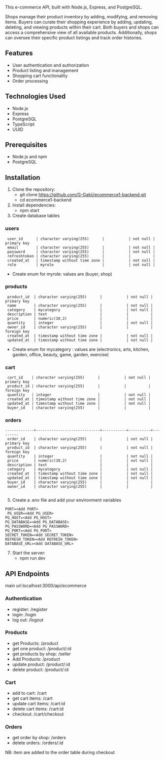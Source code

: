 This e-commerce API, built with Node.js, Express, and PostgreSQL. 

Shops manage their product inventory by adding, modifying, and removing items. Buyers can curate their shopping experience by adding, updating, deleting, and viewing products within their cart. Both buyers and shops can access a comprehensive view of all available products. Additionally, shops can oversee their specific product listings and track order histories.

## Features

- User authentication and authorization
- Product listing and management
- Shopping cart functionality
- Order processing

## Technologies Used

- Node.js
- Express
- PostgreSQL
- TypeScript
- UUID

## Prerequisites

- Node.js and npm
- PostgreSQL

## Installation

1. Clone the repository:
   - git clone https://github.com/G-Gakii/ecommerce1-backend.git
   - cd ecommerce1-backend
2. Install dependencies:
   - npm start
3. Create database tables

### users
```
 user_id      | character varying(255)      |           | not null | primary key
 email        | character varying(255)      |           | not null | 
 password     | character varying(255)      |           | not null | 
 refreshtoken | character varying(255)      |           |          | 
 created_at   | timestamp without time zone |           | not null | 
 role         | myrole                      |           | not null | 
```
- Create enum for myrole: values  are (buyer, shop)
### products
```
 product_id  | character varying(255)      |           | not null | primary key
 name        | character varying(255)      |           | not null | 
 category    | mycategory                  |           | not null | 
 description | text                        |           |          | 
 price       | numeric(10,2)               |           |          | 
 quantity    | integer                     |           | not null | 
 owner_id    | character varying(255)      |           |          | foreign key
 created_at  | timestamp without time zone |           | not null | 
 updated_at  | timestamp without time zone |           | not null | 
```
- Create enum for mycategory : values  are (electronics, arts, kitchen, garden, office, beauty, game, garden, exercise)
### cart
```
 cart_id    | character varying(255)      |           | not null | primary key
 product_id | character varying(255)      |           |          | foreign key
 quantity   | integer                     |           | not null | 
 created_at | timestamp without time zone |           | not null | 
 updated_at | timestamp without time zone |           | not null | 
 buyer_id   | character varying(255)      |           |          | 
```
### orders
```
-------------+-----------------------------+-----------+----------+---------
 order_id    | character varying(255)      |           | not null | primary key
 product_id  | character varying(255)      |           | not null | foreign key
 quantity    | integer                     |           | not null | 
 price       | numeric(10,2)               |           | not null | 
 description | text                        |           |          | 
 category    | mycategory                  |           | not null | 
 created_at  | timestamp without time zone |           | not null | 
 updated_at  | timestamp without time zone |           | not null | 
 buyer_id    | character varying(255)      |           |          | 
 owner_id    | character varying(255)      |           |          | 


```
5. Create a .env file and add your environment variables
```
PORT=<Add PORT>
 PG_USER=<Add PG_USER>
PG_HOST=<Add PG_HOST>
PG_DATABASE=<Add PG_DATABASE>
PG_PASSWORD=<Add PG_PASSWORD>
PG_PORT=<Add PG_PORT>
SECRET_TOKEN=<Add SECRET_TOKEN>
REFRESH_TOKEN=<Add REFRESH_TOKEN>
DATABASE_URL=<Add DATABASE_URL>
```
   
7. Start the server:
   - npm run dev

## API Endpoints

main url:localhost:3000/api/ecommerce

### Authentication

- register: /register
- login: /login
- log out: /logout

### Products

- get Products: /product
- get one product: /product/:id
- get products by shop: /seller
- Add Products: /product
- update product: /product/:id
- delete product: /product/:id

### Cart

- add to cart: /cart
- get cart items: /cart
- update cart items: /cart:id
- delete cart items: /cart:id
- checkout: /cart/checkout

### Orders

- get order by shop: /orders
- delete orders: /orders/:id

NB: item are added to the order table during checkout
